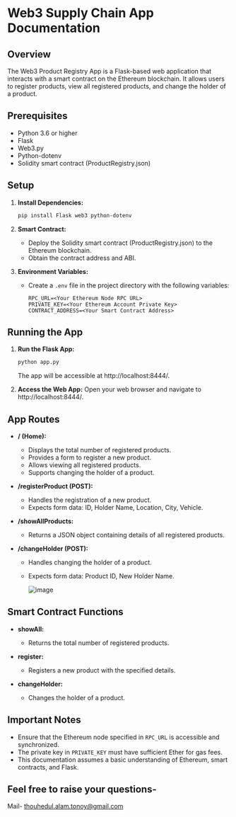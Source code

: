 # Web3 Supply Chain App Documentation

## Overview

The Web3 Product Registry App is a Flask-based web application that interacts with a smart contract on the Ethereum blockchain. It allows users to register products, view all registered products, and change the holder of a product.

## Prerequisites

- Python 3.6 or higher
- Flask
- Web3.py
- Python-dotenv
- Solidity smart contract (ProductRegistry.json)

## Setup

1. **Install Dependencies:**
   ```bash
   pip install Flask web3 python-dotenv
   ```

2. **Smart Contract:**
   - Deploy the Solidity smart contract (ProductRegistry.json) to the Ethereum blockchain.
   - Obtain the contract address and ABI.

3. **Environment Variables:**
   - Create a `.env` file in the project directory with the following variables:
     ```dotenv
     RPC_URL=<Your Ethereum Node RPC URL>
     PRIVATE_KEY=<Your Ethereum Account Private Key>
     CONTRACT_ADDRESS=<Your Smart Contract Address>
     ```

## Running the App

1. **Run the Flask App:**
   ```bash
   python app.py
   ```
   The app will be accessible at http://localhost:8444/.

2. **Access the Web App:**
   Open your web browser and navigate to http://localhost:8444/.

## App Routes

- **/ (Home):**
  - Displays the total number of registered products.
  - Provides a form to register a new product.
  - Allows viewing all registered products.
  - Supports changing the holder of a product.

- **/registerProduct (POST):**
  - Handles the registration of a new product.
  - Expects form data: ID, Holder Name, Location, City, Vehicle.

- **/showAllProducts:**
  - Returns a JSON object containing details of all registered products.

- **/changeHolder (POST):**
  - Handles changing the holder of a product.
  - Expects form data: Product ID, New Holder Name.
 
    ![image](https://github.com/md-t-a-tonoy/python_supplychain_DAPP/assets/117182746/90084c9e-115b-4c27-833d-7e660ad26616)


## Smart Contract Functions

- **showAll:**
  - Returns the total number of registered products.

- **register:**
  - Registers a new product with the specified details.

- **changeHolder:**
  - Changes the holder of a product.

## Important Notes

- Ensure that the Ethereum node specified in `RPC_URL` is accessible and synchronized.
- The private key in `PRIVATE_KEY` must have sufficient Ether for gas fees.
- This documentation assumes a basic understanding of Ethereum, smart contracts, and Flask.

## Feel free to  raise your questions-
Mail- thouhedul.alam.tonoy@gmail.com

